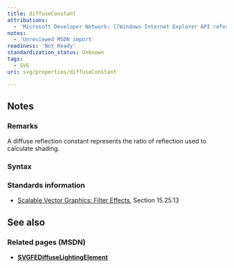 ```yaml
---
title: diffuseConstant
attributions:
  - 'Microsoft Developer Network: [[Windows Internet Explorer API reference](http://msdn.microsoft.com/en-us/library/ie/hh828809%28v=vs.85%29.aspx) Article]'
notes:
  - 'Unreviewed MSDN import'
readiness: 'Not Ready'
standardization_status: Unknown
tags:
  - SVG
uri: svg/properties/diffuseConstant

---
```

## Notes

### Remarks

A diffuse reflection constant represents the ratio of reflection used to calculate shading.

### Syntax

### Standards information

-   [Scalable Vector Graphics: Filter Effects](http://go.microsoft.com/fwlink/p/?linkid=226062), Section 15.25.13

## See also

### Related pages (MSDN)

-   [**SVGFEDiffuseLightingElement**](/svg/elements/feDiffuseLighting)
